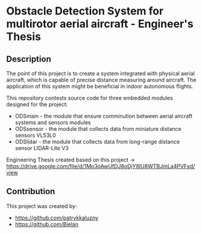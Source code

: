 # Obstacle Detection System for multirotor aerial aircraft - Engineer's Thesis

## Description
The point of this project is to create a system integrated with physical aerial aircraft, which is capable of precise distance measuring around aircraft. The application of this system might be beneficial in indoor autonomous flights.

This repository contests source code for three embedded modules designed for the project:
* ODSmain - the module that ensure comminution between aerial aircraft systems and sensors modules
* ODSsensor - the module that collects data from miniature distance sensors VL53L0
* ODSlidar - the module that collects data from long-range distance sensor LIDAR-Lite V3

Engineering Thesis created based on this project -> https://drive.google.com/file/d/1Mo3oAwUfDJ8oDjY8IU8WTBJmLa4PVFsd/view

## Contribution

This project was created by:
* https://github.com/patrykkaluzny
* https://github.com/Bielan

